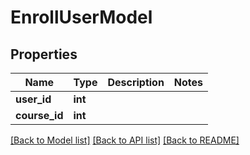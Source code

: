 # EnrollUserModel

## Properties
Name | Type | Description | Notes
------------ | ------------- | ------------- | -------------
**user_id** | **int** |  | 
**course_id** | **int** |  | 

[[Back to Model list]](../README.md#documentation-for-models) [[Back to API list]](../README.md#documentation-for-api-endpoints) [[Back to README]](../README.md)


